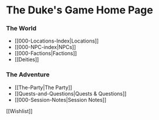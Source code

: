 # The Duke's Game Home Page

### The World
- [[000-Locations-Index|Locations]]
- [[000-NPC-index|NPCs]]
- [[000-Factions|Factions]]
- [[Deities]]

### The Adventure
- [[The-Party|The Party]]
- [[Quests-and-Questions|Quests & Questions]]
- [[000-Session-Notes|Session Notes]]

[[Wishlist]]